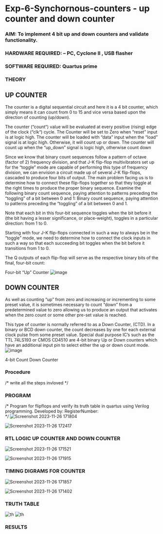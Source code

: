 # Exp-6-Synchornous-counters - up counter and down counter 
### AIM: To implement 4 bit up and down counters and validate  functionality.
### HARDWARE REQUIRED:  – PC, Cyclone II , USB flasher
### SOFTWARE REQUIRED:   Quartus prime
### THEORY 

## UP COUNTER 
The counter is a digital sequential circuit and here it is a 4 bit counter, which simply means it can count from 0 to 15 and vice versa based upon the direction of counting (up/down). 

The counter (“count“) value will be evaluated at every positive (rising) edge of the clock (“clk“) cycle.
The Counter will be set to Zero when “reset” input is at logic high.
The counter will be loaded with “data” input when the “load” signal is at logic high. Otherwise, it will count up or down.
The counter will count up when the “up_down” signal is logic high, otherwise count down

Since we know that binary count sequences follow a pattern of octave (factor of 2) frequency division, and that J-K flip-flop multivibrators set up for the “toggle” mode are capable of performing this type of frequency division, we can envision a circuit made up of several J-K flip-flops, cascaded to produce four bits of output.
The main problem facing us is to determine how to connect these flip-flops together so that they toggle at the right times to produce the proper binary sequence.
Examine the following binary count sequence, paying attention to patterns preceding the “toggling” of a bit between 0 and 1:
Binary count sequence, paying attention to patterns preceding the “toggling” of a bit between 0 and 1.

Note that each bit in this four-bit sequence toggles when the bit before it (the bit having a lesser significance, or place-weight), toggles in a particular direction: from 1 to 0.



 
 

Starting with four J-K flip-flops connected in such a way to always be in the “toggle” mode, we need to determine how to connect the clock inputs in such a way so that each succeeding bit toggles when the bit before it transitions from 1 to 0.

The Q outputs of each flip-flop will serve as the respective binary bits of the final, four-bit count:

 
 

Four-bit “Up” Counter
![image](https://user-images.githubusercontent.com/36288975/169644758-b2f4339d-9532-40c5-af40-8f4f8c942e2c.png)



## DOWN COUNTER 

As well as counting “up” from zero and increasing or incrementing to some preset value, it is sometimes necessary to count “down” from a predetermined value to zero allowing us to produce an output that activates when the zero count or some other pre-set value is reached.

This type of counter is normally referred to as a Down Counter, (CTD). In a binary or BCD down counter, the count decreases by one for each external clock pulse from some preset value. Special dual purpose IC’s such as the TTL 74LS193 or CMOS CD4510 are 4-bit binary Up or Down counters which have an additional input pin to select either the up or down count mode.
![image](https://user-images.githubusercontent.com/36288975/169644844-1a14e123-7228-4ed8-81a9-eb937dff4ac8.png)


4-bit Count Down Counter
### Procedure
/* write all the steps invloved */



### PROGRAM 
/*
Program for flipflops  and verify its truth table in quartus using Verilog programming.
Developed by: 
RegisterNumber:  
*/
![Screenshot 2023-11-26 171804](https://github.com/Thirumalai23013035/Exp-7-Synchornous-counters-/assets/153185249/d277e2c6-89ed-40a5-ad83-3099fff9e35e)



![Screenshot 2023-11-26 172417](https://github.com/Thirumalai23013035/Exp-7-Synchornous-counters-/assets/153185249/77ac5f7a-6fad-4a7f-be58-6b368048fa26)



### RTL LOGIC UP COUNTER AND DOWN COUNTER  


![Screenshot 2023-11-26 171521](https://github.com/Thirumalai23013035/Exp-7-Synchornous-counters-/assets/153185249/ce739ba9-8e48-4dbb-87a8-67a9bb4d7389)


![Screenshot 2023-11-26 171915](https://github.com/Thirumalai23013035/Exp-7-Synchornous-counters-/assets/153185249/b9438b7a-472a-402e-a4ae-d611e8780534)





### TIMING DIGRAMS FOR COUNTER  

![Screenshot 2023-11-26 171857](https://github.com/Thirumalai23013035/Exp-7-Synchornous-counters-/assets/153185249/a539c500-76af-4afd-a856-1ce03c6e719c)

![Screenshot 2023-11-26 171402](https://github.com/Thirumalai23013035/Exp-7-Synchornous-counters-/assets/153185249/fdee7025-b0a4-4ba0-a3b3-1329f18d9b5c)



### TRUTH TABLE 

![th](https://github.com/Thirumalai23013035/Exp-7-Synchornous-counters-/assets/153185249/4ac43e23-2976-4fd2-b6c7-971db0b308db)
![th](https://github.com/Thirumalai23013035/Exp-7-Synchornous-counters-/assets/153185249/7572fac4-0794-4d2f-a249-04d72e76c00d)





### RESULTS 

